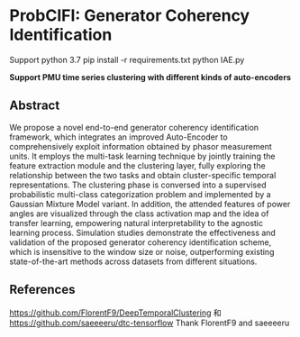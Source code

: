 # ProbCIFI: Generator Coherency Identification

Support python 3.7
pip install -r requirements.txt
python IAE.py

**Support PMU time series clustering with different kinds of auto-encoders**


## Abstract

We propose a novel end-to-end generator coherency identification framework, which integrates an improved Auto-Encoder to comprehensively exploit information obtained by phasor measurement units. It employs the multi-task learning technique by jointly training the feature extraction module and the clustering layer, fully exploring the relationship between the two tasks and obtain cluster-specific temporal representations. The clustering phase is conversed into a supervised probabilistic multi-class categorization problem and implemented by a Gaussian Mixture Model variant. In addition, the attended features of power angles are visualized through the class activation map and the idea of transfer learning, empowering natural interpretability to the agnostic learning process. Simulation studies demonstrate the effectiveness and validation of the proposed generator coherency identification scheme, which is insensitive to the window size or noise, outperforming existing state-of-the-art methods across datasets from different situations.


## References

https://github.com/FlorentF9/DeepTemporalClustering 和 https://github.com/saeeeeru/dtc-tensorflow
Thank FlorentF9 and saeeeeru
